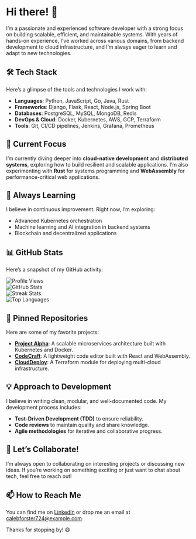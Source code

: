 # Hi there! 👋  

I’m a passionate and experienced software developer with a strong focus on building scalable, efficient, and maintainable systems. With years of hands-on experience, I’ve worked across various domains, from backend development to cloud infrastructure, and I’m always eager to learn and adapt to new technologies.  

## 🛠️ Tech Stack  
Here’s a glimpse of the tools and technologies I work with:  
- **Languages**: Python, JavaScript, Go, Java, Rust  
- **Frameworks**: Django, Flask, React, Node.js, Spring Boot  
- **Databases**: PostgreSQL, MySQL, MongoDB, Redis  
- **DevOps & Cloud**: Docker, Kubernetes, AWS, GCP, Terraform  
- **Tools**: Git, CI/CD pipelines, Jenkins, Grafana, Prometheus  

## 🔭 Current Focus  
I’m currently diving deeper into **cloud-native development** and **distributed systems**, exploring how to build resilient and scalable applications. I’m also experimenting with **Rust** for systems programming and **WebAssembly** for performance-critical web applications.  

## 🌱 Always Learning  
I believe in continuous improvement. Right now, I’m exploring:  
- Advanced Kubernetes orchestration  
- Machine learning and AI integration in backend systems  
- Blockchain and decentralized applications  

## 📊 GitHub Stats  
Here’s a snapshot of my GitHub activity:  

![Profile Views](https://komarev.com/ghpvc/?username=calebforster724&color=blue)  
![GitHub Stats](https://github-readme-stats.vercel.app/api?username=calebforster724&show_icons=true&theme=radical)  
![Streak Stats](https://github-readme-streak-stats.herokuapp.com/?user=calebforster724&theme=radical)  
![Top Languages](https://github-readme-stats.vercel.app/api/top-langs/?username=calebforster724&layout=compact&theme=radical)  

## 📌 Pinned Repositories  
Here are some of my favorite projects:  
- **[Project Alpha](https://github.com/calebforster724/project-alpha)**: A scalable microservices architecture built with Kubernetes and Docker.  
- **[CodeCraft](https://github.com/calebforster724/codecraft)**: A lightweight code editor built with React and WebAssembly.  
- **[CloudDeploy](https://github.com/calebforster724/clouddeploy)**: A Terraform module for deploying multi-cloud infrastructure.  

## 💡 Approach to Development  
I believe in writing clean, modular, and well-documented code. My development process includes:  
- **Test-Driven Development (TDD)** to ensure reliability.  
- **Code reviews** to maintain quality and share knowledge.  
- **Agile methodologies** for iterative and collaborative progress.  

## 🚀 Let’s Collaborate!  
I’m always open to collaborating on interesting projects or discussing new ideas. If you’re working on something exciting or just want to chat about tech, feel free to reach out!  

## 📫 How to Reach Me  
You can find me on [LinkedIn](https://www.linkedin.com/in/calebforster724) or drop me an email at calebforster724@example.com.  

Thanks for stopping by! 😄
